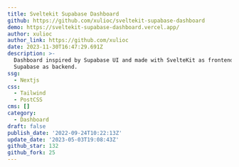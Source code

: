 ```yaml
---
title: Sveltekit Supabase Dashboard
github: https://github.com/xulioc/sveltekit-supabase-dashboard
demo: https://sveltekit-supabase-dashboard.vercel.app/
author: xulioc
author_link: https://github.com/xulioc
date: 2023-11-30T16:47:29.691Z
description: >-
  Dashboard inspired by Supabase UI and made with SvelteKit as frontend and
  Supabase as backend.
ssg:
  - Nextjs
css:
  - Tailwind
  - PostCSS
cms: []
category:
  - Dashboard
draft: false
publish_date: '2022-09-24T10:22:13Z'
update_date: '2023-05-03T19:08:43Z'
github_star: 132
github_fork: 25
---
```

